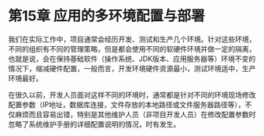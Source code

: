 # 第15章 应用的多环境配置与部署

我们在实际工作中，项目通常会经历开发、测试和生产几个环境。针对这些环境，不同的组织有不同的管理策略，但是都会使用不同的软硬件环境并做一定的隔离，也就是说，会在保持基础软件（操作系统、JDK版本、应用服务器等）环境不变的情况下，缩减硬件配置，一般而言，开发环境硬件资源最小，测试环境适中，生产环境最好。

在很久以前，开发人员面对这样不同的环境时，通常都是针对不同的环境现场修改配置参数（IP地址，数据库连接，文件存放的本地路径或文件服务器路径等），不仅麻烦而且容易出错，特别是其他维护人员（非项目开发人员）在修改配置参数时忽略了系统维护手册的详细配置说明的情况，时有发生。